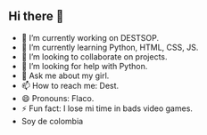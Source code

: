 ## Hi there 👋

- 🔭 I’m currently working on DESTSOP.
- 🌱 I’m currently learning Python, HTML, CSS, JS.
- 👯 I’m looking to collaborate on projects.
- 🤔 I’m looking for help with Python.
- 💬 Ask me about my girl.
- 📫 How to reach me: Dest.
- 😄 Pronouns: Flaco.
- ⚡ Fun fact: I lose mi time in bads video games.
- Soy de colombia
